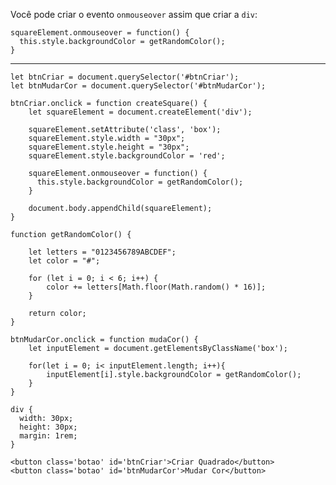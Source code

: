 Você pode criar o evento `onmouseover` assim que criar a `div`:

    squareElement.onmouseover = function() {
      this.style.backgroundColor = getRandomColor();
    }


----------

<!-- begin snippet: js hide: false console: true babel: false -->

<!-- language: lang-js -->

    let btnCriar = document.querySelector('#btnCriar');
    let btnMudarCor = document.querySelector('#btnMudarCor');

    btnCriar.onclick = function createSquare() {
        let squareElement = document.createElement('div');
      
        squareElement.setAttribute('class', 'box');
        squareElement.style.width = "30px";
        squareElement.style.height = "30px";
        squareElement.style.backgroundColor = 'red';

        squareElement.onmouseover = function() {
          this.style.backgroundColor = getRandomColor();
        }

        document.body.appendChild(squareElement);
    }

    function getRandomColor() {

        let letters = "0123456789ABCDEF";
        let color = "#";

        for (let i = 0; i < 6; i++) {
            color += letters[Math.floor(Math.random() * 16)];
        }

        return color;
    }

    btnMudarCor.onclick = function mudaCor() {
        let inputElement = document.getElementsByClassName('box');

        for(let i = 0; i< inputElement.length; i++){
            inputElement[i].style.backgroundColor = getRandomColor();
        }
    }

<!-- language: lang-css -->

    div {
      width: 30px;
      height: 30px;
      margin: 1rem;
    }

<!-- language: lang-html -->

    <button class='botao' id='btnCriar'>Criar Quadrado</button>
    <button class='botao' id='btnMudarCor'>Mudar Cor</button>

<!-- end snippet -->

